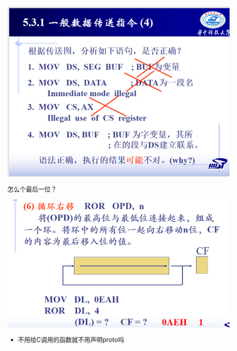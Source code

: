 ![image-20220512234157021](笔记图片/image-20220512234157021.png)



怎么个最后一位？

![image-20220513090242725](笔记图片/image-20220513090242725.png)



* 不用给C调用的函数就不用声明proto吗